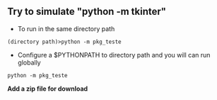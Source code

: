 ## Try to simulate "python -m tkinter"
- To run in the same directory path
```
(directory path)>python -m pkg_teste
```
- Configure a $PYTHONPATH to directory path and you will can run globally
```
python -m pkg_teste
``` 

__Add a zip file for download__
